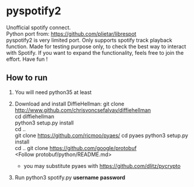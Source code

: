 # pyspotify2
Unofficial spotify connect.  
Python port from: https://github.com/plietar/librespot  
pyspotify2 is very limited port. Only supports spotify track playback function. 
Made for testing purpose only, to check the best way to interact with Spotify. If you want to expand the functionality, feels free to join the effort.
Have fun !

## How to run
1. You will need python35 at least

2. Download and install DiffieHellman:
   git clone http://www.github.com/chrisvoncsefalvay/diffiehellman  
   cd diffiehellman  
   python3 setup.py install  
   cd ..  
   git clone https://github.com/ricmoo/pyaes/
   cd pyaes
   python3 setup.py install  
   cd ..
   git clone https://github.com/google/protobuf  
   <Follow protobuf/python/README.md>

   * you may substitute pyaes with https://github.com/dlitz/pycrypto
   
3. Run python3 spotify.py **username** **password**
